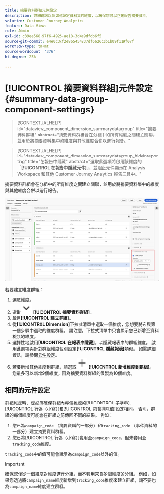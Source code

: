 ```yaml
---
title: 摘要資料群組元件設定
description: 詳細資訊以及如何設定資料集的維度，以確保您可以正確報告摘要資料。
solution: Customer Journey Analytics
feature: Data Views
role: Admin
exl-id: c39ee568-97f6-4925-ae18-3d4a9dfdb6f5
source-git-commit: e4e0c3cf2e865454837df6626c3b1b09f119f07f
workflow-type: tm+mt
source-wordcount: '376'
ht-degree: 25%

---
```


# [!UICONTROL 摘要資料群組]元件設定 {#summary-data-group-component-settings}

<!-- markdownlint-disable MD034 -->

>[!CONTEXTUALHELP]
>id="dataview_component_dimension_summarydatagroup"
>title="摘要資料群組"
>abstract="摘要資料群組會在分組中的所有維度之間建立關聯，並用於將摘要資料集中的維度與其他維度合併以進行報告。"

<!-- markdownlint-enable MD034 -->

<!-- markdownlint-disable MD034 -->

>[!CONTEXTUALHELP]
>id="dataview_component_dimension_summarydatagroup_hideinreporting"
>title="在報告中隱藏"
>abstract="選取此選項將啟用該維度的「**[!UICONTROL 在報告中隱藏元件]**」，並阻止元件顯示在 Analysis Workspace 和其他 Customer Journey Analytics 報告工具中。"

<!-- markdownlint-enable MD034 -->



摘要資料群組會在分組中的所有維度之間建立關聯，並用於將摘要資料集中的維度與其他維度合併以進行報告。

![摘要資料群組元件設定](/help/data-views/assets/summary-data-group.png)

若要建立維度群組：

1. 選取維度。
1. 選取![V形](/help/assets/icons/ChevronDown.svg) **[!UICONTROL 摘要資料群組]**。
1. 啟用&#x200B;**[!UICONTROL 建立群組]**。
1. 從&#x200B;**[!UICONTROL Dimension]**&#x200B;下拉式清單中選取一個維度，您想要將它與第一個步驟中選取的維度群組。 請注意，下拉式清單中只會顯示您已新增至資料檢視的維度。
1. 選擇性地啟用&#x200B;**[!UICONTROL 在報表中隱藏]**，以隱藏報表中的群組維度。 啟用此選項與針對群組維度個別設定&#x200B;**[!UICONTROL 隱藏報表]**&#x200B;類似。 如需詳細資訊，請參閱[元件設定](overview.md)。
1. 若要新增其他維度到群組，請選取![新增](/help/assets/icons/Add.svg) **[!UICONTROL 新增維度到群組]**。<br/>您最多可以新增9個維度，因為摘要資料群組的限製為10個維度。

## 相同的元件設定

群組維度時，您必須確保群組內每個維度的[!UICONTROL 子字串]、[!UICONTROL 行為（小寫）]和[!UICONTROL 包含排除值]設定相同。 否則，群組的每個維度可能會在群組之前傳回不同的結果。
例如：

1. 您已為`campaign_code` （摘要資料的一部分）和`tracking_code` （事件資料的一部分）建立摘要資料群組。
1. 您已將[!UICONTROL 行為（小寫）]套用至`campaign_code`，但未套用至`tracking_code`維度。

`tracking_code`中的值可能會顯示為`campaign_code`以外的值。

>[!IMPORTANT]
>
>確保您僅從一個維度對維度進行分組，而不套用來自多個維度的分組。 例如，如果您透過將`campaign_name`維度新增到`tracking_code`維度來建立群組，請不要也為`campaign_name`維度建立群組。
>
